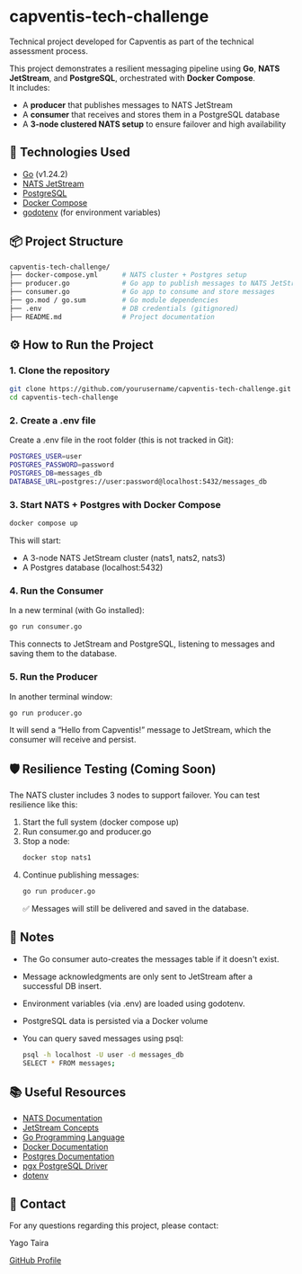 # capventis-tech-challenge

Technical project developed for Capventis as part of the technical assessment process.

This project demonstrates a resilient messaging pipeline using **Go**, **NATS JetStream**, and **PostgreSQL**, orchestrated with **Docker Compose**.  
It includes:

- A **producer** that publishes messages to NATS JetStream
- A **consumer** that receives and stores them in a PostgreSQL database
- A **3-node clustered NATS setup** to ensure failover and high availability

## 🚀 Technologies Used

- [Go](https://go.dev/) (v1.24.2)
- [NATS JetStream](https://docs.nats.io/nats-concepts/jetstream)
- [PostgreSQL](https://www.postgresql.org/)
- [Docker Compose](https://docs.docker.com/compose/)
- [godotenv](https://github.com/joho/godotenv) (for environment variables)

## 📦 Project Structure

```bash
capventis-tech-challenge/
├── docker-compose.yml      # NATS cluster + Postgres setup
├── producer.go             # Go app to publish messages to NATS JetStream
├── consumer.go             # Go app to consume and store messages
├── go.mod / go.sum         # Go module dependencies
├── .env                    # DB credentials (gitignored)
├── README.md               # Project documentation
```

## ⚙️ How to Run the Project

### 1. Clone the repository

```bash
git clone https://github.com/yourusername/capventis-tech-challenge.git
cd capventis-tech-challenge
```

### 2. Create a .env file

Create a .env file in the root folder (this is not tracked in Git):

```bash
POSTGRES_USER=user
POSTGRES_PASSWORD=password
POSTGRES_DB=messages_db
DATABASE_URL=postgres://user:password@localhost:5432/messages_db
```

### 3. Start NATS + Postgres with Docker Compose

```bash
docker compose up
```

This will start:

- A 3-node NATS JetStream cluster (nats1, nats2, nats3)
- A Postgres database (localhost:5432)

### 4. Run the Consumer

In a new terminal (with Go installed):

```bash
go run consumer.go
```

This connects to JetStream and PostgreSQL, listening to messages and saving them to the database.

### 5. Run the Producer

In another terminal window:

```bash
go run producer.go
```

It will send a “Hello from Capventis!” message to JetStream, which the consumer will receive and persist.

## 🛡️ Resilience Testing (Coming Soon)

The NATS cluster includes 3 nodes to support failover. You can test resilience like this:

1. Start the full system (docker compose up)
2. Run consumer.go and producer.go
3. Stop a node:
   ```bash
   docker stop nats1
   ```
4. Continue publishing messages:
   ```bash
   go run producer.go
   ```
   ✅ Messages will still be delivered and saved in the database.

## 📝 Notes

- The Go consumer auto-creates the messages table if it doesn't exist.
- Message acknowledgments are only sent to JetStream after a successful DB insert.
- Environment variables (via .env) are loaded using godotenv.
- PostgreSQL data is persisted via a Docker volume
- You can query saved messages using psql:

  ```bash
  psql -h localhost -U user -d messages_db
  SELECT * FROM messages;
  ```

## 📚 Useful Resources

- [NATS Documentation](https://docs.nats.io)
- [JetStream Concepts](https://docs.nats.io/nats-concepts/jetstream)
- [Go Programming Language](https://go.dev/doc/)
- [Docker Documentation](https://docs.docker.com)
- [Postgres Documentation](https://www.postgresql.org/docs/)
- [pgx PostgreSQL Driver](https://github.com/jackc/pgx)
- [dotenv](https://github.com/joho/godotenv)

## 📩 Contact

For any questions regarding this project, please contact:

Yago Taira

[GitHub Profile](https://github.com/YagoTaira)
